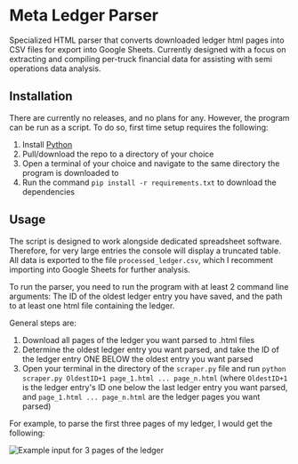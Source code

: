 # Meta Ledger Parser
Specialized HTML parser that converts downloaded ledger html pages into CSV files for export into Google Sheets. Currently designed with a focus on extracting and compiling per-truck financial data for assisting with semi operations data analysis.

## Installation
There are currently no releases, and no plans for any. However, the program can be run as a script. To do so, first time setup requires the following:
1. Install [Python](https://www.python.org/downloads/)
2. Pull/download the repo to a directory of your choice
2. Open a terminal of your choice and navigate to the same directory the program is downloaded to
3. Run the command `pip install -r requirements.txt` to download the dependencies

## Usage
The script is designed to work alongside dedicated spreadsheet software. Therefore, for very large entries the console will display a truncated table. All data is exported to the file `processed_ledger.csv`, which I recomment importing into Google Sheets for further analysis.

To run the parser, you need to run the program with at least 2 command line arguments: The ID of the oldest ledger entry you have saved, and the path to at least one html file containing the ledger.

General steps are:
1. Download all pages of the ledger you want parsed to .html files
2. Determine the oldest ledger entry you want parsed, and take the ID of the ledger entry ONE BELOW the oldest entry you want parsed
3. Open your terminal in the directory of the `scraper.py` file and run `python scraper.py OldestID+1 page_1.html ... page_n.html` (where `OldestID+1` is the ledger entry's ID one below the last ledger entry you want parsed, and `page_1.html ... page_n.html` are the ledger pages you want parsed)

For example, to parse the first three pages of my ledger, I would get the following:

![Example input for 3 pages of the ledger](https://cdn.discordapp.com/attachments/945223875279601687/954226376418926623/unknown.png "Example input for 3 pages of the ledger")

